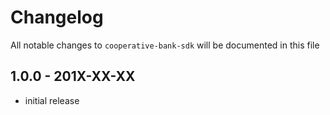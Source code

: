 # Changelog

All notable changes to `cooperative-bank-sdk` will be documented in this file

## 1.0.0 - 201X-XX-XX

- initial release
